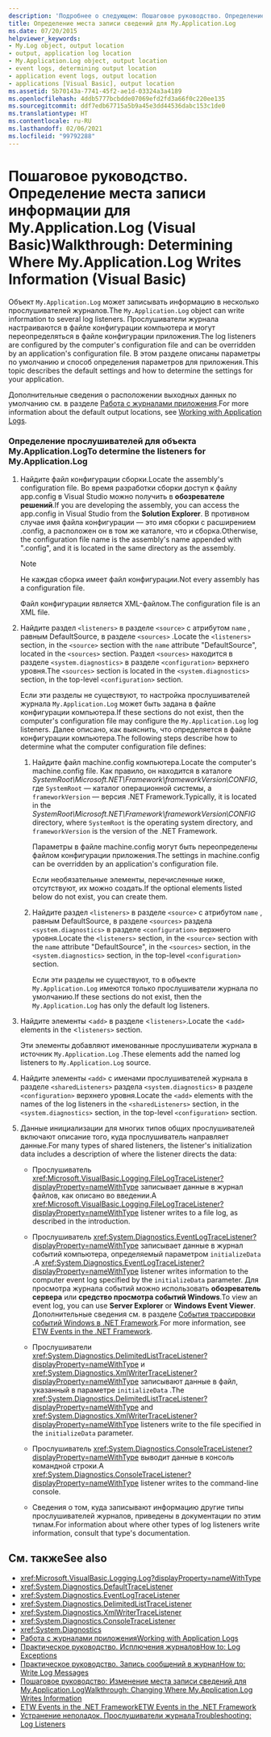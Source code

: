 ```yaml
---
description: 'Подробнее о следующем: Пошаговое руководство. Определение места записи информации для My.Application.Log (Visual Basic)'
title: Определение места записи сведений для My.Application.Log
ms.date: 07/20/2015
helpviewer_keywords:
- My.Log object, output location
- output, application log location
- My.Application.Log object, output location
- event logs, determining output location
- application event logs, output location
- applications [Visual Basic], output location
ms.assetid: 5b70143a-7741-45f2-ae1d-03324a3a4189
ms.openlocfilehash: 4ddb5777bcbdde07069efd2fd3a66f0c220ee135
ms.sourcegitcommit: ddf7edb67715a5b9a45e3dd44536dabc153c1de0
ms.translationtype: HT
ms.contentlocale: ru-RU
ms.lasthandoff: 02/06/2021
ms.locfileid: "99792288"
---
```

# <a name="walkthrough-determining-where-myapplicationlog-writes-information-visual-basic"></a><span data-ttu-id="860aa-103">Пошаговое руководство. Определение места записи информации для My.Application.Log (Visual Basic)</span><span class="sxs-lookup"><span data-stu-id="860aa-103">Walkthrough: Determining Where My.Application.Log Writes Information (Visual Basic)</span></span>

<span data-ttu-id="860aa-104">Объект `My.Application.Log` может записывать информацию в несколько прослушивателей журналов.</span><span class="sxs-lookup"><span data-stu-id="860aa-104">The `My.Application.Log` object can write information to several log listeners.</span></span> <span data-ttu-id="860aa-105">Прослушиватели журнала настраиваются в файле конфигурации компьютера и могут переопределяться в файле конфигурации приложения.</span><span class="sxs-lookup"><span data-stu-id="860aa-105">The log listeners are configured by the computer's configuration file and can be overridden by an application's configuration file.</span></span> <span data-ttu-id="860aa-106">В этом разделе описаны параметры по умолчанию и способ определения параметров для приложения.</span><span class="sxs-lookup"><span data-stu-id="860aa-106">This topic describes the default settings and how to determine the settings for your application.</span></span>

<span data-ttu-id="860aa-107">Дополнительные сведения о расположении выходных данных по умолчанию см. в разделе [Работа с журналами приложения](working-with-application-logs.md).</span><span class="sxs-lookup"><span data-stu-id="860aa-107">For more information about the default output locations, see [Working with Application Logs](working-with-application-logs.md).</span></span>

### <a name="to-determine-the-listeners-for-myapplicationlog"></a><span data-ttu-id="860aa-108">Определение прослушивателей для объекта My.Application.Log</span><span class="sxs-lookup"><span data-stu-id="860aa-108">To determine the listeners for My.Application.Log</span></span>

1. <span data-ttu-id="860aa-109">Найдите файл конфигурации сборки.</span><span class="sxs-lookup"><span data-stu-id="860aa-109">Locate the assembly's configuration file.</span></span> <span data-ttu-id="860aa-110">Во время разработки сборки доступ к файлу app.config в Visual Studio можно получить в **обозревателе решений**.</span><span class="sxs-lookup"><span data-stu-id="860aa-110">If you are developing the assembly, you can access the app.config in Visual Studio from the **Solution Explorer**.</span></span> <span data-ttu-id="860aa-111">В противном случае имя файла конфигурации — это имя сборки с расширением .config, а расположен он в том же каталоге, что и сборка.</span><span class="sxs-lookup"><span data-stu-id="860aa-111">Otherwise, the configuration file name is the assembly's name appended with ".config", and it is located in the same directory as the assembly.</span></span>

    > [!NOTE]
    > <span data-ttu-id="860aa-112">Не каждая сборка имеет файл конфигурации.</span><span class="sxs-lookup"><span data-stu-id="860aa-112">Not every assembly has a configuration file.</span></span>

    <span data-ttu-id="860aa-113">Файл конфигурации является XML-файлом.</span><span class="sxs-lookup"><span data-stu-id="860aa-113">The configuration file is an XML file.</span></span>

2. <span data-ttu-id="860aa-114">Найдите раздел `<listeners>` в разделе `<source>` с атрибутом `name` , равным DefaultSource, в разделе `<sources>` .</span><span class="sxs-lookup"><span data-stu-id="860aa-114">Locate the `<listeners>` section, in the `<source>` section with the `name` attribute "DefaultSource", located in the `<sources>` section.</span></span> <span data-ttu-id="860aa-115">Раздел `<sources>` находится в разделе `<system.diagnostics>` в разделе `<configuration>` верхнего уровня.</span><span class="sxs-lookup"><span data-stu-id="860aa-115">The `<sources>` section is located in the `<system.diagnostics>` section, in the top-level `<configuration>` section.</span></span>

    <span data-ttu-id="860aa-116">Если эти разделы не существуют, то настройка прослушивателей журнала `My.Application.Log` может быть задана в файле конфигурации компьютера.</span><span class="sxs-lookup"><span data-stu-id="860aa-116">If these sections do not exist, then the computer's configuration file may configure the `My.Application.Log` log listeners.</span></span> <span data-ttu-id="860aa-117">Далее описано, как выяснить, что определяется в файле конфигурации компьютера.</span><span class="sxs-lookup"><span data-stu-id="860aa-117">The following steps describe how to determine what the computer configuration file defines:</span></span>

    1. <span data-ttu-id="860aa-118">Найдите файл machine.config компьютера.</span><span class="sxs-lookup"><span data-stu-id="860aa-118">Locate the computer's machine.config file.</span></span> <span data-ttu-id="860aa-119">Как правило, он находится в каталоге *SystemRoot\Microsoft.NET\Framework\frameworkVersion\CONFIG*, где `SystemRoot` — каталог операционной системы, а `frameworkVersion` — версия .NET Framework.</span><span class="sxs-lookup"><span data-stu-id="860aa-119">Typically, it is located in the *SystemRoot\Microsoft.NET\Framework\frameworkVersion\CONFIG* directory, where `SystemRoot` is the operating system directory, and `frameworkVersion` is the version of the .NET Framework.</span></span>

        <span data-ttu-id="860aa-120">Параметры в файле machine.config могут быть переопределены файлом конфигурации приложения.</span><span class="sxs-lookup"><span data-stu-id="860aa-120">The settings in machine.config can be overridden by an application's configuration file.</span></span>

        <span data-ttu-id="860aa-121">Если необязательные элементы, перечисленные ниже, отсутствуют, их можно создать.</span><span class="sxs-lookup"><span data-stu-id="860aa-121">If the optional elements listed below do not exist, you can create them.</span></span>

    2. <span data-ttu-id="860aa-122">Найдите раздел `<listeners>` в разделе `<source>` с атрибутом `name` , равным DefaultSource, в разделе `<sources>` раздела `<system.diagnostics>` в разделе `<configuration>` верхнего уровня.</span><span class="sxs-lookup"><span data-stu-id="860aa-122">Locate the `<listeners>` section, in the `<source>` section with the `name` attribute "DefaultSource", in the `<sources>` section, in the `<system.diagnostics>` section, in the top-level `<configuration>` section.</span></span>

        <span data-ttu-id="860aa-123">Если эти разделы не существуют, то в объекте `My.Application.Log` имеются только прослушиватели журнала по умолчанию.</span><span class="sxs-lookup"><span data-stu-id="860aa-123">If these sections do not exist, then the `My.Application.Log` has only the default log listeners.</span></span>

3. <span data-ttu-id="860aa-124">Найдите элементы <`add>` в разделе <`listeners>`.</span><span class="sxs-lookup"><span data-stu-id="860aa-124">Locate the <`add>` elements in the <`listeners>` section.</span></span>

     <span data-ttu-id="860aa-125">Эти элементы добавляют именованные прослушиватели журнала в источник `My.Application.Log` .</span><span class="sxs-lookup"><span data-stu-id="860aa-125">These elements add the named log listeners to `My.Application.Log` source.</span></span>

4. <span data-ttu-id="860aa-126">Найдите элементы `<add>` с именами прослушивателей журнала в разделе `<sharedListeners>` раздела `<system.diagnostics>` в разделе `<configuration>` верхнего уровня.</span><span class="sxs-lookup"><span data-stu-id="860aa-126">Locate the `<add>` elements with the names of the log listeners in the `<sharedListeners>` section, in the `<system.diagnostics>` section, in the top-level `<configuration>` section.</span></span>

5. <span data-ttu-id="860aa-127">Данные инициализации для многих типов общих прослушивателей включают описание того, куда прослушиватель направляет данные.</span><span class="sxs-lookup"><span data-stu-id="860aa-127">For many types of shared listeners, the listener's initialization data includes a description of where the listener directs the data:</span></span>

    - <span data-ttu-id="860aa-128">Прослушиватель <xref:Microsoft.VisualBasic.Logging.FileLogTraceListener?displayProperty=nameWithType> записывает данные в журнал файлов, как описано во введении.</span><span class="sxs-lookup"><span data-stu-id="860aa-128">A <xref:Microsoft.VisualBasic.Logging.FileLogTraceListener?displayProperty=nameWithType> listener writes to a file log, as described in the introduction.</span></span>

    - <span data-ttu-id="860aa-129">Прослушиватель <xref:System.Diagnostics.EventLogTraceListener?displayProperty=nameWithType> записывает данные в журнал событий компьютера, определяемый параметром `initializeData` .</span><span class="sxs-lookup"><span data-stu-id="860aa-129">A <xref:System.Diagnostics.EventLogTraceListener?displayProperty=nameWithType> listener writes information to the computer event log specified by the `initializeData` parameter.</span></span> <span data-ttu-id="860aa-130">Для просмотра журнала событий можно использовать **обозреватель сервера** или **средство просмотра событий Windows**.</span><span class="sxs-lookup"><span data-stu-id="860aa-130">To view an event log, you can use **Server Explorer** or **Windows Event Viewer**.</span></span> <span data-ttu-id="860aa-131">Дополнительные сведения см. в разделе [События трассировки событий Windows в .NET Framework](../../../../framework/performance/etw-events.md).</span><span class="sxs-lookup"><span data-stu-id="860aa-131">For more information, see [ETW Events in the .NET Framework](../../../../framework/performance/etw-events.md).</span></span>

    - <span data-ttu-id="860aa-132">Прослушиватели <xref:System.Diagnostics.DelimitedListTraceListener?displayProperty=nameWithType> и <xref:System.Diagnostics.XmlWriterTraceListener?displayProperty=nameWithType> записывают данные в файл, указанный в параметре `initializeData` .</span><span class="sxs-lookup"><span data-stu-id="860aa-132">The <xref:System.Diagnostics.DelimitedListTraceListener?displayProperty=nameWithType> and <xref:System.Diagnostics.XmlWriterTraceListener?displayProperty=nameWithType> listeners write to the file specified in the `initializeData` parameter.</span></span>

    - <span data-ttu-id="860aa-133">Прослушиватель <xref:System.Diagnostics.ConsoleTraceListener?displayProperty=nameWithType> выводит данные в консоль командной строки.</span><span class="sxs-lookup"><span data-stu-id="860aa-133">A <xref:System.Diagnostics.ConsoleTraceListener?displayProperty=nameWithType> listener writes to the command-line console.</span></span>

    - <span data-ttu-id="860aa-134">Сведения о том, куда записывают информацию другие типы прослушивателей журналов, приведены в документации по этим типам.</span><span class="sxs-lookup"><span data-stu-id="860aa-134">For information about where other types of log listeners write information, consult that type's documentation.</span></span>

## <a name="see-also"></a><span data-ttu-id="860aa-135">См. также</span><span class="sxs-lookup"><span data-stu-id="860aa-135">See also</span></span>

- <xref:Microsoft.VisualBasic.Logging.Log?displayProperty=nameWithType>
- <xref:System.Diagnostics.DefaultTraceListener>
- <xref:System.Diagnostics.EventLogTraceListener>
- <xref:System.Diagnostics.DelimitedListTraceListener>
- <xref:System.Diagnostics.XmlWriterTraceListener>
- <xref:System.Diagnostics.ConsoleTraceListener>
- <xref:System.Diagnostics>
- [<span data-ttu-id="860aa-136">Работа с журналами приложения</span><span class="sxs-lookup"><span data-stu-id="860aa-136">Working with Application Logs</span></span>](working-with-application-logs.md)
- [<span data-ttu-id="860aa-137">Практическое руководство. Исплючения журналов</span><span class="sxs-lookup"><span data-stu-id="860aa-137">How to: Log Exceptions</span></span>](how-to-log-exceptions.md)
- [<span data-ttu-id="860aa-138">Практическое руководство. Запись сообщений в журнал</span><span class="sxs-lookup"><span data-stu-id="860aa-138">How to: Write Log Messages</span></span>](how-to-write-log-messages.md)
- [<span data-ttu-id="860aa-139">Пошаговое руководство: Изменение места записи сведений для My.Application.Log</span><span class="sxs-lookup"><span data-stu-id="860aa-139">Walkthrough: Changing Where My.Application.Log Writes Information</span></span>](walkthrough-changing-where-my-application-log-writes-information.md)
- [<span data-ttu-id="860aa-140">ETW Events in the .NET Framework</span><span class="sxs-lookup"><span data-stu-id="860aa-140">ETW Events in the .NET Framework</span></span>](../../../../framework/performance/etw-events.md)
- [<span data-ttu-id="860aa-141">Устранение неполадок. Прослушиватели журнала</span><span class="sxs-lookup"><span data-stu-id="860aa-141">Troubleshooting: Log Listeners</span></span>](troubleshooting-log-listeners.md)
